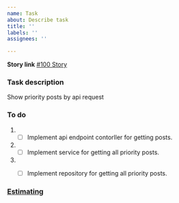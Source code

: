 ```yaml
---
name: Task
about: Describe task
title: ''
labels: ''
assignees: ''

---
```


**Story link**
[#100 Story](https://github.com/ita-social-projects/OoS-Frontend/issues/100)

### Task description
Show priority posts by api request

### To do 
1. - [ ] Implement api endpoint contorller for getting posts.
2. - [ ] Implement service for getting all priority posts.
3. - [ ] Implement repository for getting all priority posts.


### [Estimating](https://example.com) 